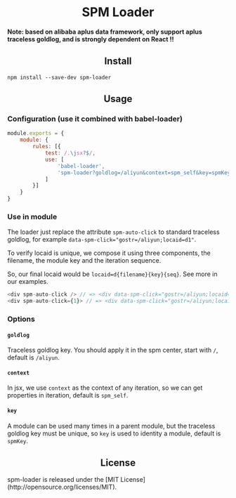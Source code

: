<div align="center">
<h1>SPM Loader</h1>
</div>

**Note: based on alibaba aplus data framework, only support aplus traceless goldlog, and is strongly dependent on React !!**  

<h2 align="center">Install</h2>

```
npm install --save-dev spm-loader
```

<h2 align="center">Usage</h2>

### Configuration (use it combined with babel-loader)
```js
module.exports = {
	module: {
    	rules: [{
        	test: /.\jsx?$/,
            use: [
            	'babel-loader',
                'spm-loader?goldlog=/aliyun&context=spm_self&key=spmKey'
            ]
        }]
    }
}
```

### Use in module
The loader just replace the attribute `spm-auto-click` to standard traceless goldlog, for example `data-spm-click="gostr=/aliyun;locaid=d1"`. 

To verify locaid is unique, we compose it using three components, the filename, the module key and the iteration sequence.

So, our final locaid would be `locaid=d{filename}{key}{seq}`. See more in our examples.
```js
<div spm-auto-click /> // => <div data-spm-click="gostr=/aliyun;locaid=d{filename}{key||''}" />
<div spm-auto-click={1}> // => <div data-spm-click="gostr=/aliyun;locaid=d{filename}{key||''}1" />
```

### Options
#### `goldlog`
Traceless goldlog key. You should apply it in the spm center, start with `/`, default is `/aliyun`.

#### `context`
In jsx, we use `context` as the context of any iteration, so we can get properties in iteration, default is `spm_self`.

#### `key`
A module can be used many times in a parent module, but the traceless goldlog key must be unique, so `key` is used to identity a module, default is `spmKey`.

<h2 align="center">License</h2>
spm-loader is released under the [MIT License](http://opensource.org/licenses/MIT).
